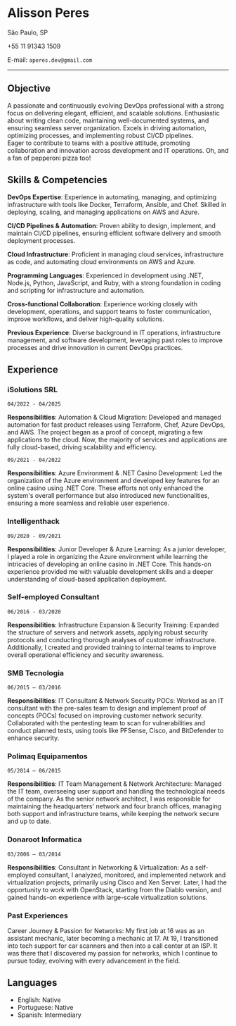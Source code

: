 # Alisson Peres

São Paulo, SP

+55 11 91343 1509

E-mail: `aperes.dev@gmail.com`

---

## Objective

A passionate and continuously evolving DevOps professional with a strong focus on delivering elegant, efficient, and scalable solutions. Enthusiastic about writing clean code, maintaining well-documented systems, and ensuring seamless server organization. Excels in driving automation, optimizing processes, and implementing robust CI/CD pipelines.  
Eager to contribute to teams with a positive attitude, promoting collaboration and innovation across development and IT operations. Oh, and a fan of pepperoni pizza too!

## Skills & Competencies

**DevOps Expertise**: Experience in automating, managing, and optimizing infrastructure with tools like Docker, Terraform, Ansible, and Chef. Skilled in deploying, scaling, and managing applications on AWS and Azure.

**CI/CD Pipelines & Automation**: Proven ability to design, implement, and maintain CI/CD pipelines, ensuring efficient software delivery and smooth deployment processes.

**Cloud Infrastructure**: Proficient in managing cloud services, infrastructure as code, and automating cloud environments on AWS and Azure.

**Programming Languages**: Experienced in development using .NET, Node.js, Python, JavaScript, and Ruby, with a strong foundation in coding and scripting for infrastructure and automation.

**Cross-functional Collaboration**: Experience working closely with development, operations, and support teams to foster communication, improve workflows, and deliver high-quality solutions.

**Previous Experience**: Diverse background in IT operations, infrastructure management, and software development, leveraging past roles to improve processes and drive innovation in current DevOps practices.

## Experience

### iSolutions SRL

`04/2022 - 04/2025`

**Responsibilities**: Automation & Cloud Migration: Developed and managed automation for fast product releases using Terraform, Chef, Azure DevOps, and AWS. The project began as a proof of concept, migrating a few applications to the cloud. Now, the majority of services and applications are fully cloud-based, driving scalability and efficiency.

`09/2021 - 04/2022`

**Responsibilities**: Azure Environment & .NET Casino Development: Led the organization of the Azure environment and developed key features for an online casino using .NET Core. These efforts not only enhanced the system's overall performance but also introduced new functionalities, ensuring a more seamless and reliable user experience.

### Intelligenthack

`09/2020 - 09/2021`

**Responsibilities**: Junior Developer & Azure Learning: As a junior developer, I played a role in organizing the Azure environment while learning the intricacies of developing an online casino in .NET Core. This hands-on experience provided me with valuable development skills and a deeper understanding of cloud-based application deployment.

### Self-employed Consultant

`06/2016 - 03/2020`

**Responsibilities**: Infrastructure Expansion & Security Training: Expanded the structure of servers and network assets, applying robust security protocols and conducting thorough analyses of customer infrastructure. Additionally, I created and provided training to internal teams to improve overall operational efficiency and security awareness.

### SMB Tecnologia

`06/2015 – 03/2016`

**Responsibilities**: IT Consultant & Network Security POCs: Worked as an IT consultant with the pre-sales team to design and implement proof of concepts (POCs) focused on improving customer network security. Collaborated with the pentesting team to scan for vulnerabilities and conduct planned tests, using tools like PFSense, Cisco, and BitDefender to enhance security.

### Polimaq Equipamentos

`05/2014 – 06/2015`

**Responsibilities**: IT Team Management & Network Architecture: Managed the IT team, overseeing user support and handling the technological needs of the company. As the senior network architect, I was responsible for maintaining the headquarters' network and four branch offices, managing both support and infrastructure teams, while keeping the network secure and up to date.

### Donaroot Informatica

`03/2006 — 03/2014`

**Responsibilities**: Consultant in Networking & Virtualization: As a self-employed consultant, I analyzed, monitored, and implemented network and virtualization projects, primarily using Cisco and Xen Server. Later, I had the opportunity to work with OpenStack, starting from the Diablo version, and gained hands-on experience with large-scale virtualization solutions.

### Past Experiences  

Career Journey & Passion for Networks: My first job at 16 was as an assistant mechanic, later becoming a mechanic at 17. At 19, I transitioned into tech support for car scanners and then into a call center at an ISP. It was there that I discovered my passion for networks, which I continue to pursue today, evolving with every advancement in the field.

## Languages

- English: Native
- Portuguese: Native
- Spanish: Intermediary
